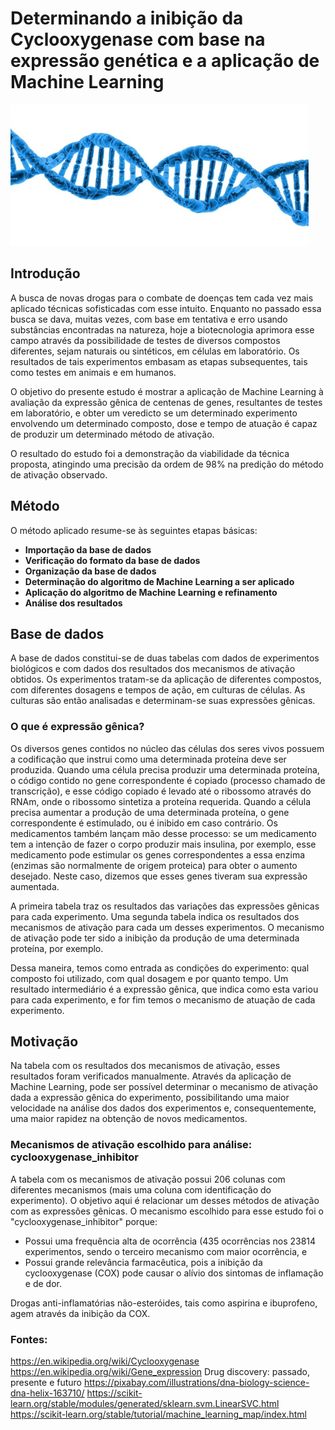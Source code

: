 # Determinando a inibição da Cyclooxygenase com base na expressão genética e a aplicação de Machine Learning

<img src="https://github.com/saarlander/imersao-dados-desafio-final/blob/main/Images/DNA.JPG" width = "477" height = "226">

## Introdução

A busca de novas drogas para o combate de doenças tem cada vez mais aplicado técnicas sofisticadas com esse intuito. Enquanto no passado essa busca se dava, muitas vezes, com base em tentativa e erro usando substâncias encontradas na natureza, hoje a biotecnologia aprimora esse campo através da possibilidade de testes de diversos compostos diferentes, sejam naturais ou sintéticos, em células em laboratório. Os resultados de tais experimentos embasam as etapas subsequentes, tais como testes em animais e em humanos.

O objetivo do presente estudo é mostrar a aplicação de Machine Learning à avaliação da expressão gênica de centenas de genes, resultantes de testes em laboratório, e obter um veredicto se um determinado experimento envolvendo um determinado composto, dose e tempo de atuação é capaz de produzir um determinado método de ativação.

O resultado do estudo foi a demonstração da viabilidade da técnica proposta, atingindo uma precisão da ordem de 98% na predição do método de ativação observado.

## Método

O método aplicado resume-se às seguintes etapas básicas:

- **Importação da base de dados**
- **Verificação do formato da base de dados**
- **Organização da base de dados**
- **Determinação do algoritmo de Machine Learning a ser aplicado**
- **Aplicação do algoritmo de Machine Learning e refinamento**
- **Análise dos resultados**

## Base de dados

A base de dados constitui-se de duas tabelas com dados de experimentos biológicos e com dados dos resultados dos mecanismos de ativação obtidos.
Os experimentos tratam-se da aplicação de diferentes compostos, com diferentes dosagens e tempos de ação, em culturas de células. As culturas são então analisadas e determinam-se suas expressões gênicas.

### O que é expressão gênica?
Os diversos genes contidos no núcleo das células dos seres vivos possuem a codificação que instrui como uma determinada proteína deve ser produzida. Quando uma célula precisa produzir uma determinada proteína, o código contido no gene correspondente é copiado (processo chamado de transcrição), e esse código copiado é levado até o ribossomo através do RNAm, onde o ribossomo sintetiza a proteína requerida.
Quando a célula precisa aumentar a produção de uma determinada proteína, o gene correspondente é estimulado, ou é inibido em caso contrário. Os medicamentos também lançam mão desse processo: se um medicamento tem a intenção de fazer o corpo produzir mais insulina, por exemplo, esse medicamento pode estimular os genes correspondentes a essa enzima (enzimas são normalmente de origem proteica) para obter o aumento desejado. Neste caso, dizemos que esses genes tiveram sua expressão aumentada.

A primeira tabela traz os resultados das variações das expressões gênicas para cada experimento. Uma segunda tabela indica os resultados dos mecanismos de ativação para cada um desses experimentos. O mecanismo de ativação pode ter sido a inibição da produção de uma determinada proteína, por exemplo.

Dessa maneira, temos como entrada as condições do experimento: qual composto foi utilizado, com qual dosagem e por quanto tempo. Um resultado intermediário é a expressão gênica, que indica como esta variou para cada experimento, e for fim temos o mecanismo de atuação de cada experimento.

## Motivação

Na tabela com os resultados dos mecanismos de ativação, esses resultados foram verificados manualmente. Através da aplicação de Machine Learning, pode ser possível determinar o mecanismo de ativação dada a expressão gênica do experimento, possibilitando uma maior velocidade na análise dos dados dos experimentos e, consequentemente, uma maior rapidez na obtenção de novos medicamentos.

### Mecanismos de ativação escolhido para análise: cyclooxygenase_inhibitor

A tabela com os mecanismos de ativação possui 206 colunas com diferentes mecanismos (mais uma coluna com identificação do experimento). O objetivo aqui é relacionar um desses métodos de ativação com as expressões gênicas. O mecanismo escolhido para esse estudo foi o "cyclooxygenase_inhibitor" porque:
- Possui uma frequência alta de ocorrência (435 ocorrências nos 23814 experimentos, sendo o terceiro mecanismo com maior ocorrência, e
- Possui grande relevância farmacêutica, pois a inibição da cyclooxygenase (COX) pode causar o alívio dos sintomas de inflamação e de dor.

Drogas anti-inflamatórias não-esteróides, tais como aspirina e ibuprofeno, agem através da inibição da COX.







### Fontes:
https://en.wikipedia.org/wiki/Cyclooxygenase
https://en.wikipedia.org/wiki/Gene_expression
Drug discovery: passado, presente e futuro
https://pixabay.com/illustrations/dna-biology-science-dna-helix-163710/
https://scikit-learn.org/stable/modules/generated/sklearn.svm.LinearSVC.html
https://scikit-learn.org/stable/tutorial/machine_learning_map/index.html

